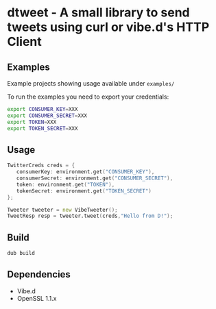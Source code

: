 # dtweet - A small library to send tweets using curl or vibe.d's HTTP Client

Examples
--------
Example projects showing usage available under `examples/`

To run the examples you need to export your credentials:

```bash
export CONSUMER_KEY=XXX
export CONSUMER_SECRET=XXX
export TOKEN=XXX
export TOKEN_SECRET=XXX
```

Usage
-----
```d
TwitterCreds creds = {
   consumerKey: environment.get("CONSUMER_KEY"),
   consumerSecret: environment.get("CONSUMER_SECRET"),
   token: environment.get("TOKEN"),
   tokenSecret: environment.get("TOKEN_SECRET")
};

Tweeter tweeter = new VibeTweeter();
TweetResp resp = tweeter.tweet(creds,"Hello from D!");
```

Build
-----
```bash
dub build
```

Dependencies
-----
* Vibe.d
* OpenSSL 1.1.x
